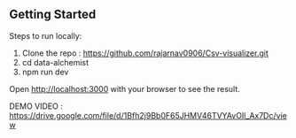

## Getting Started

Steps to run locally:

1) Clone the repo : https://github.com/rajarnav0906/Csv-visualizer.git
2) cd data-alchemist
3) npm run dev

Open [http://localhost:3000](http://localhost:3000) with your browser to see the result.

DEMO VIDEO : https://drive.google.com/file/d/1Bfh2j9Bb0F65JHMV46TVYAvOIl_Ax7Dc/view

